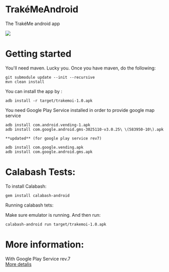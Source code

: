 TrakéMeAndroid
=============

The TrakéMe android app

<p><a href="https://travis-ci.org/CapeDev/TrakeMoi" target="_blank">
<img border="0" src="https://api.travis-ci.org/CapeDev/TrakeMoi.png" ></a></p>

Getting started
=======
You'll need maven. Lucky you. Once you have maven, do the following:

```
git submodule update --init --recursive
mvn clean install

```

You can install the app by :

```
adb install -r target/trakemoi-1.0.apk
```

You need Google Play Service installed in order to provide google map service
```
adb install com.android.vending-1.apk
adb install com.google.android.gms-3025110-v3.0.25\ \(583950-10\).apk

**updated** (for google play service rev7)

adb install com.google.vending.apk
adb install com.google.android.gms.apk
```

Calabash Tests:
==============
To install Calabash: 
```
gem install calabash-android
```

Running calabash tets:

Make sure emulator is running.
And then run:
```
calabash-android run target/trakemoi-1.0.apk
```

More information:
==============
With Google Play Service rev.7  
[More detalis](http://ifyouseeit.org/blog/2013/07/13/google-map-on-android-with-play-service-7/)


